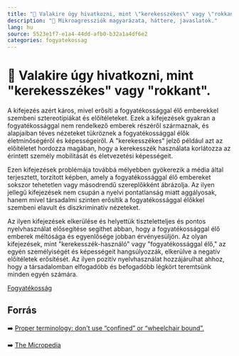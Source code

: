 ```yaml
---
title: "🚫 Valakire úgy hivatkozni, mint \"kerekesszékes\" vagy \"rokkant\"."
description: "🚫 Mikroagressziók magyarázata, háttere, javaslatok."
lang: hu
source: 5523e1f7-e1a4-44dd-afb0-b32a1a4df6e2
categories: fogyatekossag
---
```


<div class="wiki-content agression-title">

# 🚫 Valakire úgy hivatkozni, mint "kerekesszékes" vagy "rokkant".

A kifejezés azért káros, mivel erősíti a fogyatékossággal élő emberekkel szembeni sztereotípiákat és előítéleteket. Ezek a kifejezések gyakran a fogyatékossággal nem rendelkező emberek részéről származnak, és alapjaiban téves nézeteket tükröznek a fogyatékossággal élők életminőségéről és képességeiről. A "kerekesszékes" jelző például azt az előítéletet hordozza magában, hogy a kerekesszék használata korlátozza az érintett személy mobilitását és életvezetési képességeit.

Ezen kifejezések problémája továbbá mélyebben gyökerezik a média által terjesztett, torzított képben, amely a fogyatékossággal élő embereket sokszor tehetetlen vagy másodrendű szereplőkként ábrázolja. Az ilyen jellegű kifejezések nem csupán a nyelvi pontatlanság miatt aggályosak, hanem mivel társadalmi szinten erősítik a fogyatékossággal élőkkel szembeni elavult és diszkriminatív nézeteket.

Az ilyen kifejezések elkerülése és helyettük tiszteletteljes és pontos nyelvhasználat elősegítése segíthet abban, hogy a fogyatékossággal élő emberek méltósága és egyenlősége jobban érvényesüljön. Az olyan kifejezések, mint "kerekesszék-használó" vagy "fogyatékossággal élő," az egyén személyiségét és képességeit hangsúlyozzák, elkerülve a negatív előítéletek erősítését. Az ilyen pozitív nyelvhasználat hozzájárulhat ahhoz, hogy a társadalomban elfogadóbb és befogadóbb légkört teremtsünk minden egyén számára.

<div class="categories">

[Fogyatékosság](/#/entry?id=fogyatekossag)

</div>

## Forrás

➡️ [Proper terminology: don't use “confined” or “wheelchair bound”.](https://canbc.org/blog/proper-terminology-dont-use-confined-to-or-wheelchair-bound/)


➡️ [The Micropedia](https://www.themicropedia.org/)


</div>